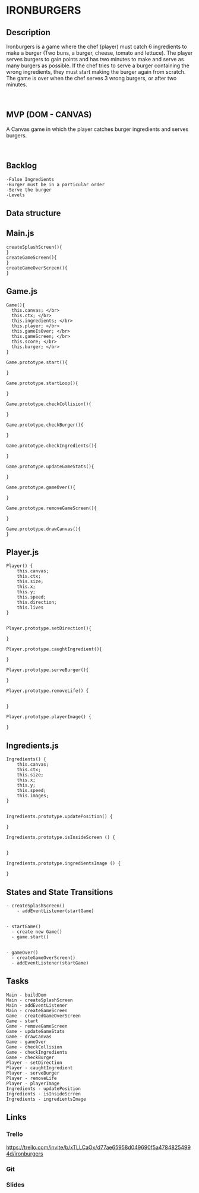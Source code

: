 # IRONBURGERS

## Description
Ironburgers is a game where the chef (player) must catch 6 ingredients to make a burger (Two buns, a burger, cheese, tomato and lettuce). The player serves burgers to gain points and has two minutes to make and serve as many burgers as possible. If the chef tries to serve a burger containing the wrong ingredients, they must start making the burger again from scratch. The game is over when the chef serves 3 wrong burgers, or after two minutes. 


</br>

## MVP (DOM - CANVAS)
A Canvas game in which the player catches burger ingredients and serves burgers.

</br>

## Backlog
    -False Ingredients 
    -Burger must be in a particular order 
    -Serve the burger 
    -Levels 



## Data structure
<h2>Main.js</h2>


    createSplashScreen(){
    } 
    createGameScreen(){
    } 
    createGameOverScreen(){
    }



<h2> Game.js</h2>

    Game(){
      this.canvas; </br>
      this.ctx; </br>
      this.ingredients; </br>
      this.player; </br>
      this.gameIsOver; </br>
      this.gameScreen; </br>
      this.score; </br>
      this.burger; </br>
    }

    Game.prototype.start(){

    }

    Game.prototype.startLoop(){

    }

    Game.prototype.checkCollision(){

    }

    Game.prototype.checkBurger(){

    }

    Game.prototype.checkIngredients(){

    }

    Game.prototype.updateGameStats(){

    }

    Game.prototype.gameOver(){

    }

    Game.prototype.removeGameScreen(){

    }

    Game.prototype.drawCanvas(){ 
    }

   

<h2>Player.js</h2>

    Player() {
        this.canvas; 
        this.ctx;
        this.size;
        this.x;
        this.y;
        this.speed;
        this.direction;
        this.lives
    }


    Player.prototype.setDirection(){

    }

    Player.prototype.caughtIngredient(){

    }

    Player.prototype.serveBurger(){

    }

    Player.prototype.removeLife() {
      

    }

    Player.prototype.playerImage() {

    }

  

<h2>Ingredients.js</h2>

    Ingredients() {
        this.canvas; 
        this.ctx;
        this.size;
        this.x;
        this.y;
        this.speed;
        this.images;
    }


    Ingredients.prototype.updatePosition() {

    }

    Ingredients.prototype.isInsideScreen () {
        

    }

    Ingredients.prototype.ingredientsImage () {

    }

    

## States and State Transitions


    - createSplashScreen()
        - addEventListener(startGame)
      
      
    - startGame()
      - create new Game()
      - game.start()
      
      
    - gameOver()
      - createGameOverScreen()
      - addEventListener(startGame)



## Tasks
    Main - buildDom 
    Main - createSplashScreen 
    Main - addEventListener 
    Main - createGameScreen 
    Game - createdGameOverScreen 
    Game - start 
    Game - removeGameScreen 
    Game - updateGameStats 
    Game - drawCanvas 
    Game - gameOver 
    Game - checkCollision 
    Game - checkIngredients 
    Game - checkBurger 
    Player - setDirection 
    Player - caughtIngredient 
    Player - serveBurger 
    Player - removeLife 
    Player - playerImage 
    Ingredients - updatePosition 
    Ingredients - isInsideScrren 
    Ingredients - ingredientsImage 



## Links

  ### Trello
  https://trello.com/invite/b/xTLLCaOx/d77ae65958d049690f5a47848254994d/ironburgers


  ### Git


  ### Slides


